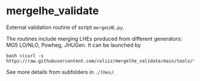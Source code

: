 # mergelhe_validate

External validation routine of script `mergeLHE.py`.

The routines include merging LHEs produced from different generators: MG5 LO/NLO, Powheg, JHUGen. It can be launched by
```shell
bash <(curl -s https://raw.githubusercontent.com/colizz/mergelhe_validate/main/tools/test.sh)
```

See more details from subfolders in `./lhes/`.